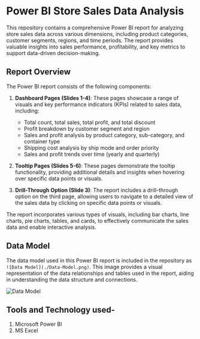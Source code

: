 # Power BI Store Sales Data Analysis

This repository contains a comprehensive Power BI report for analyzing store sales data across various dimensions, including product categories, customer segments, regions, and time periods. The report provides valuable insights into sales performance, profitability, and key metrics to support data-driven decision-making.

## Report Overview

The Power BI report consists of the following components:

1. **Dashboard Pages (Slides 1-4)**: These pages showcase a range of visuals and key performance indicators (KPIs) related to sales data, including:
   - Total count, total sales, total profit, and total discount
   - Profit breakdown by customer segment and region
   - Sales and profit analysis by product category, sub-category, and container type
   - Shipping cost analysis by ship mode and order priority
   - Sales and profit trends over time (yearly and quarterly)

2. **Tooltip Pages (Slides 5-6)**: These pages demonstrate the tooltip functionality, providing additional details and insights when hovering over specific data points or visuals.

3. **Drill-Through Option (Slide 3)**: The report includes a drill-through option on the third page, allowing users to navigate to a detailed view of the sales data by clicking on specific data points or visuals.

The report incorporates various types of visuals, including bar charts, line charts, pie charts, tables, and cards, to effectively communicate the sales data and enable interactive analysis.

## Data Model 

The data model used in this Power BI report is included in the repository as `![Data Model](./Data-Model.png)`. This image provides a visual representation of the data relationships and tables used in the report, aiding in understanding the data structure and connections.

![Data Model](https://github.com/tushar11720/Store-Sales-Dashboard-Report/assets/132842128/954b5215-2cb8-425e-bb7c-cf7dce00c813)

## Tools and Technology used-
1. Microsoft Power BI
2. MS Excel

